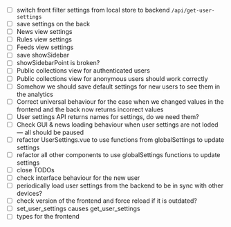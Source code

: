 
- [ ] switch front filter settings from local store to backend `/api/get-user-settings`
- [ ] save settings on the back
- [ ] News view settings
- [ ] Rules view settings
- [ ] Feeds view settings
- [ ] save showSidebar
- [ ] showSidebarPoint is broken?
- [ ] Public collections view for authenticated users
- [ ] Public collections view for anonymous users should work correctly
- [ ] Somehow we should save default settings for new users to see them in the analytics
- [ ] Correct universal behaviour for the case when we changed values in the frontend and the back now returns incorrect values
- [ ] User settings API returns names for settings, do we need them?
- [ ] Check GUI & news loading behaviour when user settings are not loded — all should be paused
- [ ] refactor UserSettings.vue to use functions from globalSettings to update settings
- [ ] refactor all other components to use globalSettings functions to update settings
- [ ] close TODOs
- [ ] check interface behaviour for the new user
- [ ] periodically load user settings from the backend to be in sync with other devices?
- [ ] check version of the frontend and force reload if it is outdated?
- [ ] set_user_settings causes get_user_settings
- [ ] types for the frontend
